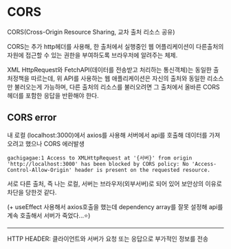 CORS 
====
CORS(Cross-Origin Resource Sharing, 교차 출처 리소스 공유)


CORS는 추가 http헤더를 사용해, 한 출처에서 실행중인 웹 어플리케이션이 다른출처의 자원에 접근할 수 있는 권한을 부여하도록 브라우저에 알려주는 체제.

XML HttpRequest와 FetchAPI(데이터를 전송받고 처리하는 통신객체)는 동일한 출처정책을 따르는데, 
 위 API를 사용하는 웹 애플리케이션은 자신의 출처와 동일한 리소스만 불러오는게 가능하며, 다른 출처의 리소스를 불러오려면 그 출처에서 올바른 CORS헤더를 포함한 응답을 반환해야 한다. 

CORS error
----
내 로컬 (localhost:3000)에서 axios를 사용해 서버에서 api를 호출해 데이터를 가져오려고 했으나 CORS 에러발생

```
gachigagae:1 Access to XMLHttpRequest at '{서버}' from origin 'http://localhost:3000' has been blocked by CORS policy: No 'Access-Control-Allow-Origin' header is present on the requested resource.
```

서로 다른 출처, 즉 나는 로컬, 서버는 브라우저(외부서버)로 되어 있어 보안상의 이유로 차단을 당한것 같다. 

(+ useEffect 사용해서 axios호출을 했는데 dependency array를 잘못 설정해 api를 계속 호출해서 서버가 죽었다...⭐)

----

HTTP HEADER: 클라이언트와 서버가 요청 또는 응답으로 부가적인 정보를 전송